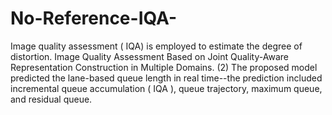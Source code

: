 # No-Reference-IQA-
Image quality assessment ( IQA) is employed to estimate the degree of distortion. Image Quality Assessment Based on Joint Quality-Aware Representation Construction in Multiple Domains. (2) The proposed model predicted the lane-based queue length in real time--the prediction included incremental queue accumulation ( IQA ), queue trajectory, maximum queue, and residual queue.
